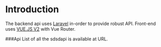 # Introduction

The backend api uses [Laravel](https://laravel.com/docs/6.x) in-order to provide robust API.
Front-end uses [VUE.JS V2](http://vuejs.org/v2/) with Vue Router.

###Api
List of all the sdsdapi is available at URL.